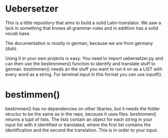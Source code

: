 # Uebersetzer

This is a little repository that aims to build a solid Latin-translator.
We saw a lack in something that knows all grammar-rules and in addition has a solid vocab base.

The documentation is mostly in german, because we are from germany (duh).

Using it in your own projects is easy: You need to import uebersetzer.py and can then use the bestimmmen() function to identify and translate stuff to german.
bestimmen() needs an the stuff you want to run it on as a LIST with every word as a string. For terminal input in this format you can use inputf().

# bestimmen()
bestimmen() has no dependencies on other libaries, but it needs the folder structur to be the same as in the repo, because it uses files.
bestimmen() returns a tupil of lists. The lists contain an object for each string in your input list with it identified or translated, 
where the first list contains the identification and the second the translation. This is in order to your input.
